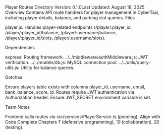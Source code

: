 Player Routes Directory
Version: 0.1.0Last Updated: August 18, 2025
Overview
Contains API route handlers for player management in CyberTaxi, including player details, balance, and parking slot queries.
Files

player.js: Handles player-related endpoints (/player/:player_id, /player/:player_id/balance, /player/:username/balance, /player/:player_id/slots, /player/:username/slots).

Dependencies

express: Routing framework.
../../middleware/authMiddleware.js: JWT verification.
../../models/db.js: MySQL connection pool.
../../utils/query-utils.js: Utility for balance queries.

Gotchas

Ensure players table exists with columns player_id, username, email, bank_balance, score, id.
Routes require JWT authentication via Authorization header.
Ensure JWT_SECRET environment variable is set.

Team Notes

Frontend calls routes via src/services/PlayerService.ts (pending).
Align with Code Complete Chapters 7 (defensive programming), 10 (collaboration), 20 (testing).
